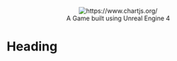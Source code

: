 <p align="center">
  <img src="https://www.joshuacripps.co.uk/images/EndarioLogoBlack.png" alt="https://www.chartjs.org/"><br/>
    A Game built using Unreal Engine 4
</p>


# Heading

